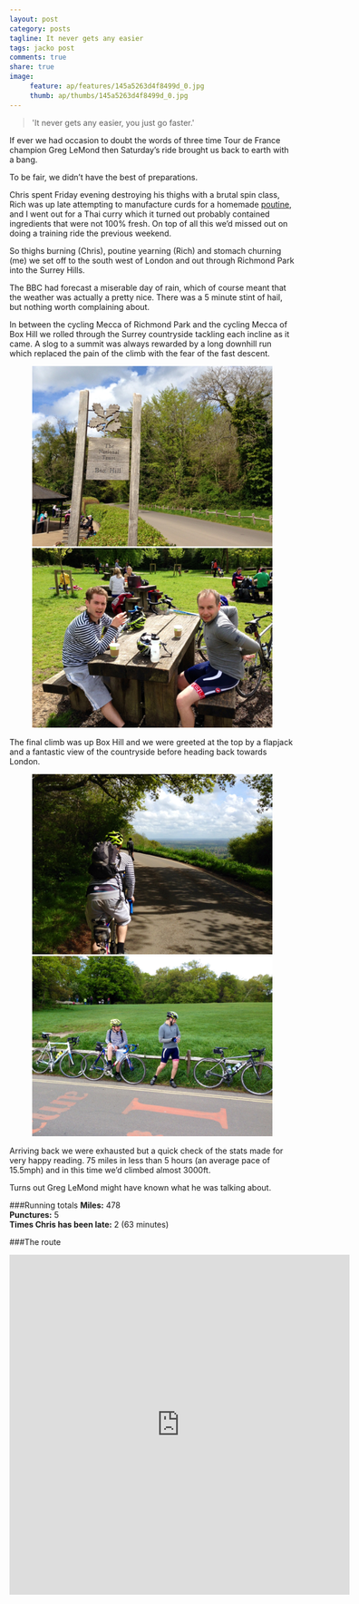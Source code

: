 ```yaml
---
layout: post
category: posts
tagline: It never gets any easier
tags: jacko post
comments: true
share: true
image: 
     feature: ap/features/145a5263d4f8499d_0.jpg
     thumb: ap/thumbs/145a5263d4f8499d_0.jpg
---
```


> 'It never gets any easier, you just go faster.'

If ever we had occasion to doubt the words of three time Tour de France champion Greg LeMond then Saturday’s ride brought us back to earth with a bang.

To be fair, we didn’t have the best of preparations. 

Chris spent Friday evening destroying his thighs with a brutal spin class, Rich was up late attempting to manufacture curds for a homemade <a href='http://en.wikipedia.org/wiki/Poutine'>poutine</a>, and I went out for a Thai curry which it turned out probably contained ingredients that were not 100% fresh. On top of all this we’d missed out on doing a training ride the previous weekend.

So thighs burning (Chris), poutine yearning (Rich) and stomach churning (me) we set off to the south west of London and out through Richmond Park into the Surrey Hills.

The BBC had forecast a miserable day of rain, which of course meant that the weather was actually a pretty nice. There was a 5 minute stint of hail, but nothing worth complaining about.

In between the cycling Mecca of Richmond Park and the cycling Mecca of Box Hill we rolled through the Surrey countryside tackling each incline as it came. A slog to a summit was always rewarded by a long downhill run which replaced the pain of the climb with the fear of the fast descent.

<figure class="half">
<a href="/images/ap/standard/145a5263d4f8499d_1.jpg">
<img src="/images/ap/standard/145a5263d4f8499d_1.jpg">
</a><a href="/images/ap/standard/145a5263d4f8499d_2.jpg">
<img src="/images/ap/standard/145a5263d4f8499d_2.jpg">
</a></figure>

The final climb was up Box Hill and we were greeted at the top by a flapjack and a fantastic view of the countryside before heading back towards London.

<figure class="half">
<a href="/images/ap/standard/145a5263d4f8499d_3.jpg">
<img src="/images/ap/standard/145a5263d4f8499d_3.jpg">
</a><a href="/images/ap/standard/145a5263d4f8499d_4.jpg">
<img src="/images/ap/standard/145a5263d4f8499d_4.jpg">
</a></figure>

Arriving back we were exhausted but a quick check of the stats made for very happy reading. 75 miles in less than 5 hours (an average pace of 15.5mph) and in this time we’d climbed almost 3000ft.

Turns out Greg LeMond might have known what he was talking about.

###Running totals
<i class="icon-road"></i>**Miles:** 478<br>
<i class="icon-wrench"></i>**Punctures:** 5<br>
<i class="icon-time"></i>**Times Chris has been late:** 2 (63 minutes)<br>

###The route

<iframe width='600' height='600' frameborder='0' src='http://connect.garmin.com:80/course/embed/6347106'></iframe>

